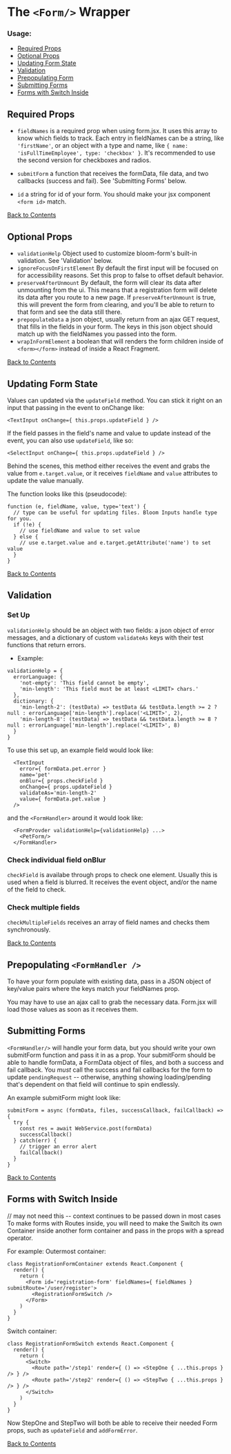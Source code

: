 # The `<Form/>` Wrapper

### Usage:
- [Required Props](https://github.com/vineyard-bloom/bloom-context-forms/blob/master/docs/form.md#required-props)
- [Optional Props](https://github.com/vineyard-bloom/bloom-context-forms/blob/master/docs/form.md#optional-props)
- [Updating Form State](https://github.com/vineyard-bloom/bloom-context-forms/blob/master/docs/form.md#updating-form-state)
- [Validation](https://github.com/vineyard-bloom/bloom-context-forms/blob/master/docs/form.md#validation)
- [Prepopulating Form](https://github.com/vineyard-bloom/bloom-context-forms/blob/master/docs/form.md#prepopulating-form)
- [Submitting Forms](https://github.com/vineyard-bloom/bloom-context-forms/blob/master/docs/form.md#submitting-forms)
- [Forms with Switch Inside](https://github.com/vineyard-bloom/bloom-context-forms/blob/master/docs/form.md#forms-with-switch-inside)

## Required Props
- `fieldNames` is a required prop when using form.jsx. It uses this array to know which fields to track. Each entry in fieldNames can be a string, like `'firstName'`, or an object with a type and name, like `{ name: 'isFullTimeEmployee', type: 'checkbox' }`. It's recommended to use the second version for checkboxes and radios.

- `submitForm`
  a function that receives the formData, file data, and two callbacks (success and fail). See 'Submitting Forms' below.

- `id`
  a string for id of your form. You should make your jsx component `<form id>` match.

[Back to Contents](https://github.com/vineyard-bloom/bloom-context-forms#readme-contents)

## Optional Props
- `validationHelp`
  Object used to customize bloom-form's built-in validation. See 'Validation' below.
- `ignoreFocusOnFirstElement`
  By default the first input will be focused on for accessibility reasons.  Set this prop to false to offset default behavior.
- `preserveAfterUnmount`
  By default, the form will clear its data after unmounting from the ui. This means that a registration form will delete its data after you route to a new page. If `preserveAfterUnmount` is true, this will prevent the form from clearing, and you'll be able to return to that form and see the data still there.
- `prepopulateData`
  a json object, usually return from an ajax GET request, that fills in the fields in your form. The keys in this json object should match up with the fieldNames you passed into the form.
- `wrapInFormElement`
  a boolean that will renders the form children inside of `<form></form>` instead of inside a React Fragment.

[Back to Contents](https://github.com/vineyard-bloom/bloom-context-forms#readme-contents)

## Updating Form State
Values can updated via the `updateField` method. You can stick it right on an input that passing in the event to onChange like:
```
<TextInput onChange={ this.props.updateField } />
```
If the field passes in the field's name and value to update instead of the event, you can also use `updateField`, like so:
```
<SelectInput onChange={ this.props.updateField } />
```
Behind the scenes, this method either receives the event and grabs the value from `e.target.value`, or it receives `fieldName` and `value` attributes to update the value manually.

The function looks like this (pseudocode):
```
function (e, fieldName, value, type='text') {
  // type can be useful for updating files. Bloom Inputs handle type for you.
  if (!e) {
    // use fieldName and value to set value
  } else {
    // use e.target.value and e.target.getAttribute('name') to set value
  }
}
```

[Back to Contents](https://github.com/vineyard-bloom/bloom-context-forms#readme-contents)

## Validation

### Set Up
`validationHelp` should be an object with two fields: a json object of error messages, and a dictionary of custom `validateAs` keys with their test functions that return errors.
- Example:
```
validationHelp = {
  errorLanguage: {
    'not-empty': 'This field cannot be empty',
    'min-length': 'This field must be at least <LIMIT> chars.'
  },
  dictionary: {
    'min-length-2': (testData) => testData && testData.length >= 2 ? null : errorLanguage['min-length'].replace('<LIMIT>', 2),
    'min-length-8': (testData) => testData && testData.length >= 8 ? null : errorLanguage['min-length'].replace('<LIMIT>', 8)
  }
}
```

To use this set up, an example field would look like:
```
  <TextInput
    error={ formData.pet.error }
    name='pet'
    onBlur={ props.checkField }
    onChange={ props.updateField }
    validateAs='min-length-2'
    value={ formData.pet.value }
  />
```
and the `<FormHandler>` around it would look like:
```
  <FormProvder validationHelp={validationHelp} ...>
    <PetForm/>
  </FormHandler>
```

### Check individual field onBlur
`checkField` is availabe through props to check one element. Usually this is used when a field is blurred. It receives the event object, and/or the name of the field to check.

### Check multiple fields
`checkMultipleFields` receives an array of field names and checks them synchronously.

[Back to Contents](https://github.com/vineyard-bloom/bloom-context-forms#readme-contents)

## Prepopulating `<FormHandler />`
To have your form populate with existing data, pass in a JSON object of key/value pairs where the keys match your fieldNames prop.

You may have to use an ajax call to grab the necessary data. Form.jsx will load those values as soon as it receives them.

## Submitting Forms
`<FormHandler/>` will handle your form data, but you should write your own submitForm function and pass it in as a prop. Your submitForm should be able to handle formData, a FormData object of files, and both a success and fail callback. You *must* call the success and fail callbacks for the form to update `pendingRequest` -- otherwise, anything showing loading/pending that's dependent on that field will continue to spin endlessly.

An example submitForm might look like:
```
submitForm = async (formData, files, successCallback, failCallback) => {
  try {
    const res = await WebService.post(formData)
    successCallback()
  } catch(err) {
    // trigger an error alert
    failCallback()
  }
}
```

[Back to Contents](https://github.com/vineyard-bloom/bloom-context-forms#readme-contents)

## Forms with Switch Inside
// may not need this -- context continues to be passed down in most cases
To make forms with Routes inside, you will need to make the Switch its own Container inside another form container and pass in the props with a spread operator.

For example:
Outermost container:
```
class RegistrationFormContainer extends React.Component {
  render() {
    return (
      <Form id='registration-form' fieldNames={ fieldNames } submitRoute='/user/register'>
        <RegistrationFormSwitch />
      </Form>
    )
  }
}
```
Switch container:
```
class RegistrationFormSwitch extends React.Component {
  render() {
    return (
      <Switch>
        <Route path='/step1' render={ () => <StepOne { ...this.props } /> } />
        <Route path='/step2' render={ () => <StepTwo { ...this.props } /> } />
      </Switch>
    )
  }
}
```
Now StepOne and StepTwo will both be able to receive their needed Form props, such as `updateField` and `addFormError`.

[Back to Contents](https://github.com/vineyard-bloom/bloom-context-forms#readme-contents)
